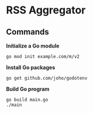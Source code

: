 # RSS Aggregator

## Commands

**Initialize a Go module**

```shell
go mod init example.com/m/v2
```

**Install Go packages**

```shell
go get github.com/joho/godotenv
```

**Build Go program**

```shell
go build main.go
./main
```